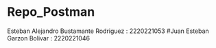 # Repo_Postman
Esteban Alejandro Bustamante Rodriguez : 2220221053
#Juan Esteban Garzon Bolivar : 2220221046
